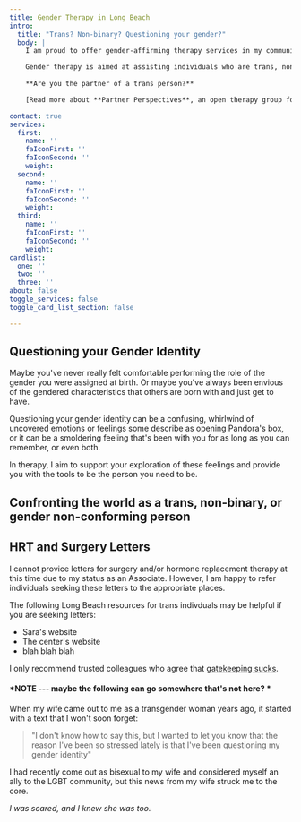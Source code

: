 ```yaml
---
title: Gender Therapy in Long Beach 
intro:
  title: "Trans? Non-binary? Questioning your gender?"
  body: |
    I am proud to offer gender-affirming therapy services in my community.

    Gender therapy is aimed at assisting individuals who are trans, non-binary, or otherwise questioning or struggling with their gender identity.
    
    **Are you the partner of a trans person?**

    [Read more about **Partner Perspectives**, an open therapy group for partners of transgender individuals.](/transgender-therapy-long-beach/partners)

contact: true
services:
  first:
    name: ''
    faIconFirst: ''
    faIconSecond: ''
    weight: 
  second:
    name: ''
    faIconFirst: ''
    faIconSecond: ''
    weight: 
  third:
    name: ''
    faIconFirst: ''
    faIconSecond: ''
    weight: 
cardlist:
  one: ''
  two: ''
  three: ''
about: false
toggle_services: false
toggle_card_list_section: false

---
```

## Questioning your Gender Identity

Maybe you've never really felt comfortable performing the role of the gender you were assigned at birth. Or maybe you've always been envious of the gendered characteristics that others are born with and just get to have.

Questioning your gender identity can be a confusing, whirlwind of uncovered emotions or feelings some describe as opening Pandora's box, or it can be a smoldering feeling that's been with you for as long as you can remember, or even both.

In therapy, I aim to support your exploration of these feelings and provide you with the tools to be the person you need to be.


## Confronting the world as a trans, non-binary, or gender non-conforming person 



## HRT and Surgery Letters

I cannot provice letters for surgery and/or hormone replacement therapy at this time due to my status as an Associate. However, I am happy to refer individuals seeking these letters to the appropriate places.

The following Long Beach resources for trans indivduals may be helpful if you are seeking letters:

- Sara's website
- The center's website
- blah blah blah

I only recommend trusted colleagues who agree that [gatekeeping sucks](#).

#### ***NOTE** --- maybe the following can go somewhere that's not here? *

When my wife came out to me as a transgender woman years ago, it started with a text that I won't soon forget:

> "I don't know how to say this, but I wanted to let you know that the reason I've been so stressed lately is that I've been questioning my gender identity"

I had recently come out as bisexual to my wife and considered myself an ally to the LGBT community, but this news from my wife struck me to the core.

*I was scared, and I knew she was too.*